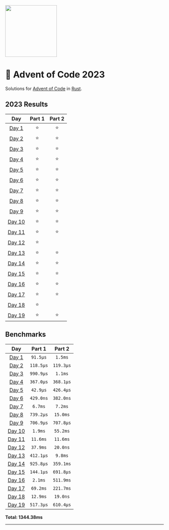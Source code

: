 <img src="./.assets/christmas_ferris.png" width="164">

# 🎄 Advent of Code 2023

Solutions for [Advent of Code](https://adventofcode.com/) in [Rust](https://www.rust-lang.org/).

<!--- advent_readme_stars table --->
## 2023 Results

| Day | Part 1 | Part 2 |
| :---: | :---: | :---: |
| [Day 1](https://adventofcode.com/2023/day/1) | ⭐ | ⭐ |
| [Day 2](https://adventofcode.com/2023/day/2) | ⭐ | ⭐ |
| [Day 3](https://adventofcode.com/2023/day/3) | ⭐ | ⭐ |
| [Day 4](https://adventofcode.com/2023/day/4) | ⭐ | ⭐ |
| [Day 5](https://adventofcode.com/2023/day/5) | ⭐ | ⭐ |
| [Day 6](https://adventofcode.com/2023/day/6) | ⭐ | ⭐ |
| [Day 7](https://adventofcode.com/2023/day/7) | ⭐ | ⭐ |
| [Day 8](https://adventofcode.com/2023/day/8) | ⭐ | ⭐ |
| [Day 9](https://adventofcode.com/2023/day/9) | ⭐ | ⭐ |
| [Day 10](https://adventofcode.com/2023/day/10) | ⭐ | ⭐ |
| [Day 11](https://adventofcode.com/2023/day/11) | ⭐ | ⭐ |
| [Day 12](https://adventofcode.com/2023/day/12) | ⭐ |   |
| [Day 13](https://adventofcode.com/2023/day/13) | ⭐ | ⭐ |
| [Day 14](https://adventofcode.com/2023/day/14) | ⭐ | ⭐ |
| [Day 15](https://adventofcode.com/2023/day/15) | ⭐ | ⭐ |
| [Day 16](https://adventofcode.com/2023/day/16) | ⭐ | ⭐ |
| [Day 17](https://adventofcode.com/2023/day/17) | ⭐ | ⭐ |
| [Day 18](https://adventofcode.com/2023/day/18) | ⭐ |   |
| [Day 19](https://adventofcode.com/2023/day/19) | ⭐ | ⭐ |
<!--- advent_readme_stars table --->

<!--- benchmarking table --->
## Benchmarks

| Day | Part 1 | Part 2 |
| :---: | :---: | :---:  |
| [Day 1](./src/bin/01.rs) | `91.5µs` | `1.5ms` |
| [Day 2](./src/bin/02.rs) | `118.5µs` | `119.3µs` |
| [Day 3](./src/bin/03.rs) | `990.9µs` | `1.1ms` |
| [Day 4](./src/bin/04.rs) | `367.0µs` | `368.1µs` |
| [Day 5](./src/bin/05.rs) | `42.9µs` | `426.4µs` |
| [Day 6](./src/bin/06.rs) | `429.0ns` | `382.0ns` |
| [Day 7](./src/bin/07.rs) | `6.7ms` | `7.2ms` |
| [Day 8](./src/bin/08.rs) | `739.2µs` | `15.0ms` |
| [Day 9](./src/bin/09.rs) | `706.9µs` | `707.8µs` |
| [Day 10](./src/bin/10.rs) | `1.9ms` | `55.2ms` |
| [Day 11](./src/bin/11.rs) | `11.6ms` | `11.6ms` |
| [Day 12](./src/bin/12.rs) | `37.9ms` | `20.0ns` |
| [Day 13](./src/bin/13.rs) | `412.1µs` | `9.8ms` |
| [Day 14](./src/bin/14.rs) | `925.8µs` | `359.1ms` |
| [Day 15](./src/bin/15.rs) | `144.1µs` | `691.8µs` |
| [Day 16](./src/bin/16.rs) | `2.1ms` | `511.9ms` |
| [Day 17](./src/bin/17.rs) | `69.2ms` | `221.7ms` |
| [Day 18](./src/bin/18.rs) | `12.9ms` | `19.0ns` |
| [Day 19](./src/bin/19.rs) | `517.3µs` | `610.4µs` |

**Total: 1344.38ms**
<!--- benchmarking table --->

---
